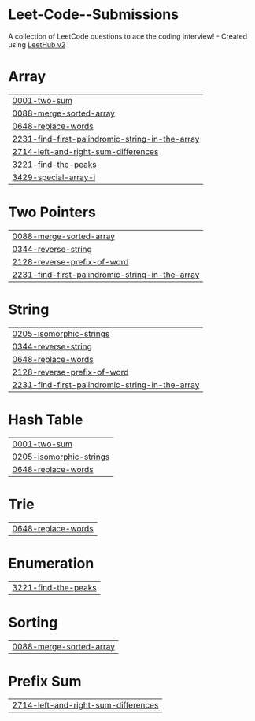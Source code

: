 # Leet-Code--Submissions
A collection of LeetCode questions to ace the coding interview! - Created using [LeetHub v2](https://github.com/arunbhardwaj/LeetHub-2.0)


# Array
|  |
| ------- |
| [0001-two-sum](https://github.com/AtharvRaoRege/Leet-Code--Submissions/tree/master/0001-two-sum) |
| [0088-merge-sorted-array](https://github.com/AtharvRaoRege/Leet-Code--Submissions/tree/master/0088-merge-sorted-array) |
| [0648-replace-words](https://github.com/AtharvRaoRege/Leet-Code--Submissions/tree/master/0648-replace-words) |
| [2231-find-first-palindromic-string-in-the-array](https://github.com/AtharvRaoRege/Leet-Code--Submissions/tree/master/2231-find-first-palindromic-string-in-the-array) |
| [2714-left-and-right-sum-differences](https://github.com/AtharvRaoRege/Leet-Code--Submissions/tree/master/2714-left-and-right-sum-differences) |
| [3221-find-the-peaks](https://github.com/AtharvRaoRege/Leet-Code--Submissions/tree/master/3221-find-the-peaks) |
| [3429-special-array-i](https://github.com/AtharvRaoRege/Leet-Code--Submissions/tree/master/3429-special-array-i) |
# Two Pointers
|  |
| ------- |
| [0088-merge-sorted-array](https://github.com/AtharvRaoRege/Leet-Code--Submissions/tree/master/0088-merge-sorted-array) |
| [0344-reverse-string](https://github.com/AtharvRaoRege/Leet-Code--Submissions/tree/master/0344-reverse-string) |
| [2128-reverse-prefix-of-word](https://github.com/AtharvRaoRege/Leet-Code--Submissions/tree/master/2128-reverse-prefix-of-word) |
| [2231-find-first-palindromic-string-in-the-array](https://github.com/AtharvRaoRege/Leet-Code--Submissions/tree/master/2231-find-first-palindromic-string-in-the-array) |
# String
|  |
| ------- |
| [0205-isomorphic-strings](https://github.com/AtharvRaoRege/Leet-Code--Submissions/tree/master/0205-isomorphic-strings) |
| [0344-reverse-string](https://github.com/AtharvRaoRege/Leet-Code--Submissions/tree/master/0344-reverse-string) |
| [0648-replace-words](https://github.com/AtharvRaoRege/Leet-Code--Submissions/tree/master/0648-replace-words) |
| [2128-reverse-prefix-of-word](https://github.com/AtharvRaoRege/Leet-Code--Submissions/tree/master/2128-reverse-prefix-of-word) |
| [2231-find-first-palindromic-string-in-the-array](https://github.com/AtharvRaoRege/Leet-Code--Submissions/tree/master/2231-find-first-palindromic-string-in-the-array) |
# Hash Table
|  |
| ------- |
| [0001-two-sum](https://github.com/AtharvRaoRege/Leet-Code--Submissions/tree/master/0001-two-sum) |
| [0205-isomorphic-strings](https://github.com/AtharvRaoRege/Leet-Code--Submissions/tree/master/0205-isomorphic-strings) |
| [0648-replace-words](https://github.com/AtharvRaoRege/Leet-Code--Submissions/tree/master/0648-replace-words) |
# Trie
|  |
| ------- |
| [0648-replace-words](https://github.com/AtharvRaoRege/Leet-Code--Submissions/tree/master/0648-replace-words) |
# Enumeration
|  |
| ------- |
| [3221-find-the-peaks](https://github.com/AtharvRaoRege/Leet-Code--Submissions/tree/master/3221-find-the-peaks) |
# Sorting
|  |
| ------- |
| [0088-merge-sorted-array](https://github.com/AtharvRaoRege/Leet-Code--Submissions/tree/master/0088-merge-sorted-array) |
# Prefix Sum
|  |
| ------- |
| [2714-left-and-right-sum-differences](https://github.com/AtharvRaoRege/Leet-Code--Submissions/tree/master/2714-left-and-right-sum-differences) |